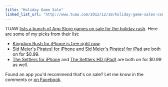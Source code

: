 ```yaml
---
title: "Holiday Game Sale"
linked_list_url: 'http://www.tuaw.com/2012/12/18/holiday-game-sales-continue-kingdom-rush-2k-games-the-walking/'
---
```

<p>TUAW <a href="http://www.tuaw.com/2012/12/18/holiday-game-sales-continue-kingdom-rush-2k-games-the-walking/">lists a bunch of App Store games on sale for the holiday rush</a>. Here are some of my picks from their list:</p>
<ul>
<li><a href="http://target.georiot.com/Proxy.ashx?grid=9646&id=6PFrOqNV4B8&offerid=162397&type=3&subid=0&tmpid=3664&RD_PARM1=https%253A%252F%252Fitunes.apple.com%252Fca%252Fapp%252Fkingdom-rush%252Fid516378985%253Fmt%253D8%2526uo%253D4%2526partnerId%253D30" target="itunes_store">Kingdom Rush for iPhone is free right now</a>.</li>
<li><a href="http://target.georiot.com/Proxy.ashx?grid=9646&id=6PFrOqNV4B8&offerid=162397&type=3&subid=0&tmpid=3664&RD_PARM1=https%253A%252F%252Fitunes.apple.com%252Fca%252Fapp%252Fsid-meiers-pirates!%252Fid499794670%253Fmt%253D8%2526uo%253D4%2526partnerId%253D30" target="itunes_store">Sid Meier's Pirates! for iPhone</a> and <a href="http://target.georiot.com/Proxy.ashx?grid=9646&id=6PFrOqNV4B8&offerid=162397&type=3&subid=0&tmpid=3664&RD_PARM1=https%253A%252F%252Fitunes.apple.com%252Fca%252Fapp%252Fsid-meiers-pirates!-for-ipad%252Fid438635005%253Fmt%253D8%2526uo%253D4%2526partnerId%253D30" target="itunes_store">Sid Meier's Pirates! for iPad</a> are both on for $0.99.</li>
<li><a href="http://target.georiot.com/Proxy.ashx?grid=9646&id=6PFrOqNV4B8&offerid=162397&type=3&subid=0&tmpid=3664&RD_PARM1=https%253A%252F%252Fitunes.apple.com%252Fca%252Fapp%252Fthe-settlers%252Fid337938346%253Fmt%253D8%2526uo%253D4%2526partnerId%253D30" target="itunes_store">The Settlers for iPhone</a> and <a href="http://target.georiot.com/Proxy.ashx?grid=9646&id=6PFrOqNV4B8&offerid=162397&type=3&subid=0&tmpid=3664&RD_PARM1=https%253A%252F%252Fitunes.apple.com%252Fca%252Fapp%252Fthe-settlers-hd%252Fid371112669%253Fmt%253D8%2526uo%253D4%2526partnerId%253D30" target="itunes_store">The Settlers HD (iPad)</a> are both on for $0.99 as well.</li>
</ul>
<p>Found an app you'd recommend that's on sale? Let me know in the comments or <a href="https://www.facebook.com/farawaysocloseblog">on Facebook</a>.</p>
